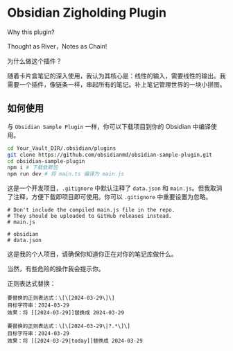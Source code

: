 # Obsidian Zigholding Plugin



Why this plugin? 

Thought as River，Notes as Chain!





为什么做这个插件？

随着卡片盒笔记的深入使用，我认为其核心是：线性的输入，需要线性的输出。我需要一个插件，像链条一样，串起所有的笔记。补上笔记管理世界的一块小拼图。



## 如何使用

与 `Obsidian Sample Plugin` 一样，你可以下载项目到你的 Obsidian 中编译使用。

```bash
cd Your_Vault_DIR/.obsidian/plugins
git clone https://github.com/obsidianmd/obsidian-sample-plugin.git
cd obsidian-sample-plugin
npm i # 下载依赖包
npm run dev # 将 main.ts 编译为 main.js
```

这是一个开发项目，`.gitignore` 中默认注释了 `data.json` 和 `main.js`。但我取消了注释，方便下载即项目即可使用。你可以 `.gitignore` 中重要设置为忽略。

```text
# Don't include the compiled main.js file in the repo.
# They should be uploaded to GitHub releases instead.
# main.js

# obsidian
# data.json
```

这是我的个人项目，请确保你知道你正在对你的笔记库做什么。

当然，有些危险的操作我会提示你。



正则表达式替换：

```
要替换的正则表达式：\[\[2024-03-29\]\]
目标字符串：2024-03-29
效果：将 [[2024-03-29]]替换成 2024-03-29

要替换的正则表达式：\[\[2024-03-29\|?.*\]\]
目标字符串：2024-03-29
效果：将 [[2024-03-29|today]]替换成 2024-03-29
```

